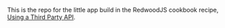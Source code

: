 This is the repo for the little app build in the RedwoodJS cookbook recipe, [Using a Third Party API](https://redwoodjs.com/cookbook/using-a-third-party-api).
